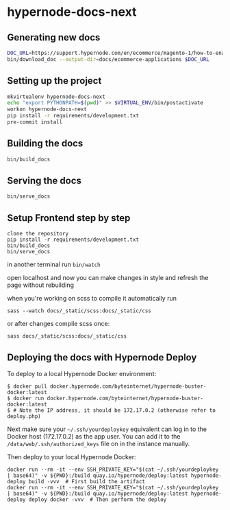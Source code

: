 # hypernode-docs-next

## Generating new docs

``` bash
DOC_URL=https://support.hypernode.com/en/ecommerce/magento-1/how-to-enable-mysql-query-logging-for-magento-1-x
bin/download_doc --output-dir=docs/ecommerce-applications $DOC_URL
```

## Setting up the project

``` bash
mkvirtualenv hypernode-docs-next
echo "export PYTHONPATH=$(pwd)" >> $VIRTUAL_ENV/bin/postactivate
workon hypernode-docs-next
pip install -r requirements/development.txt
pre-commit install
```

## Building the docs

``` bash
bin/build_docs
```

## Serving the docs

``` bash
bin/serve_docs
```
## Setup Frontend step by step
```
clone the repository
pip install -r requirements/development.txt
bin/build_docs
bin/serve_docs
```
in another terminal run
``` bin/watch ```

open localhost and now you can make changes in style and refresh the page without rebuilding

when you're working on scss to compile it automatically run
```
sass --watch docs/_static/scss:docs/_static/css
```

or after changes compile scss once:
```
sass docs/_static/scss:docs/_static/css
```

## Deploying the docs with Hypernode Deploy

To deploy to a local Hypernode Docker environment:
```
$ docker pull docker.hypernode.com/byteinternet/hypernode-buster-docker:latest
$ docker run docker.hypernode.com/byteinternet/hypernode-buster-docker:latest
$ # Note the IP address, it should be 172.17.0.2 (otherwise refer to deploy.php)
```

Next make sure your `~/.ssh/yourdeploykey` equivalent can log in to the Docker host (172.17.0.2) as the app user. You can add it to the `/data/web/.ssh/authorized_keys` file on in the instance manually.

Then deploy to your local Hypernode Docker:
```
docker run --rm -it --env SSH_PRIVATE_KEY="$(cat ~/.ssh/yourdeploykey | base64)" -v ${PWD}:/build quay.io/hypernode/deploy:latest hypernode-deploy build -vvv  # First build the artifact
docker run --rm -it --env SSH_PRIVATE_KEY="$(cat ~/.ssh/yourdeploykey | base64)" -v ${PWD}:/build quay.io/hypernode/deploy:latest hypernode-deploy deploy docker -vvv  # Then perform the deploy
```
